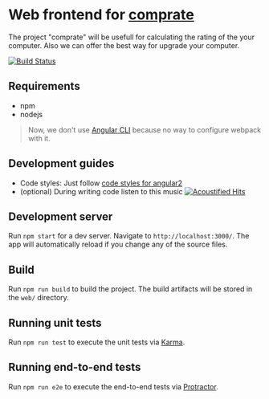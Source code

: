 Web frontend for [comprate][comprate]
===

The project "comprate" will be usefull for calculating the rating of the your computer.
Also we can offer the best way for upgrade your computer.

[![Build Status](https://travis-ci.org/softmg/comprate-frontend.svg?branch=master)](https://travis-ci.org/softmg/comprate-frontend)

## Requirements
- npm
- nodejs

> Now, we don't use [Angular CLI][angular-cli] because no way to configure webpack with it.

## Development guides
- Code styles: Just follow [code styles for angular2][angular2-code-styles]
- (optional) During writing code listen to this music
     [![Acoustified Hits](https://avatars.yandex.net/get-music-content/38044/0ce2105a.a.3497234-1/m1000x1000)](https://music.yandex.ru/album/3530825)


## Development server
Run `npm start` for a dev server. Navigate to `http://localhost:3000/`. 
The app will automatically reload if you change any of the source files.

## Build

Run `npm run build` to build the project. The build artifacts will be stored in the `web/` directory.

## Running unit tests

Run `npm run test` to execute the unit tests via [Karma][karma].

## Running end-to-end tests

Run `npm run e2e` to execute the end-to-end tests via [Protractor][protractor].

[comprate]: https://github.com/softmg/comprate
[angular-cli]: https://github.com/angular/angular-cli
[karma]: https://karma-runner.github.io
[protractor]: http://www.protractortest.org/
[angular-cli-readme]: https://github.com/angular/angular-cli/blob/master/README.md
[angular2-code-styles]: https://angular.io/styleguide
